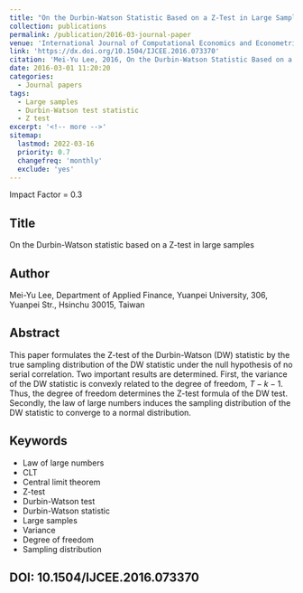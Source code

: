 ```yaml
---
title: "On the Durbin-Watson Statistic Based on a Z-Test in Large Samples"
collection: publications
permalink: /publication/2016-03-journal-paper
venue: 'International Journal of Computational Economics and Econometrics'
link: 'https://dx.doi.org/10.1504/IJCEE.2016.073370'
citation: 'Mei-Yu Lee, 2016, On the Durbin-Watson Statistic Based on a Z-Test in Large Samples, <i>International Journal of Computational Economics and Econometrics</i>, 6(1), 114-121.'
date: 2016-03-01 11:20:20
categories:
  - Journal papers
tags:
  - Large samples
  - Durbin-Watson test statistic
  - Z test 
excerpt: '<!-- more -->'
sitemap:
  lastmod: 2022-03-16
  priority: 0.7
  changefreq: 'monthly'
  exclude: 'yes'
---
```


 Impact Factor = 0.3



## Title

 On the Durbin-Watson statistic based on a Z-test in large samples

## Author

 Mei-Yu Lee, Department of Applied Finance, Yuanpei University, 306, Yuanpei Str., Hsinchu 30015, Taiwan

## Abstract
 This paper formulates the Z-test of the Durbin-Watson (DW) statistic by the true sampling distribution of the DW statistic under the null hypothesis of no serial correlation. Two important results are determined. First, the variance of the DW statistic is convexly related to the degree of freedom, $T − k − 1$. Thus, the degree of freedom determines the Z-test formula of the DW test. Secondly, the law of large numbers induces the sampling distribution of the DW statistic to converge to a normal distribution.

## Keywords
 - Law of large numbers
 - CLT
 - Central limit theorem
 - Z-test
 - Durbin-Watson test
 - Durbin-Watson statistic
 - Large samples
 - Variance
 - Degree of freedom
 - Sampling distribution

## DOI: 10.1504/IJCEE.2016.073370


